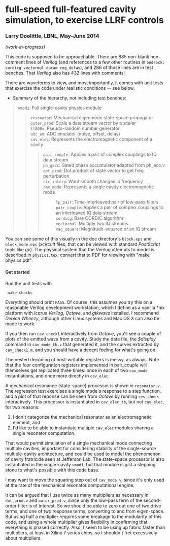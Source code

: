 # full-speed full-featured cavity simulation, to exercise LLRF controls

### Larry Doolittle, LBNL, May-June 2014

*(work-in-progress)*

This code is supposed to be approachable.  There are 885 non-blank non-comment lines of *Verilog* (and references to a few other routines in `bedrock: cordicg vectormul dpram reg_delay`), and 286 of those lines are in test benches.  That *Verilog* also has 432 lines with comments!

There are waveforms to view, and most importantly, it comes with unit tests that exercise the code under realistic conditions -- see below.

* Summary of the hierarchy, not including test benches:

> `vmod1`:             Full single-cavity physics module
> > `resonator`:       Mechanical eigenmode state-space propagator  
> > `outer_prod`:     Scale a data stream vector by a scalar  
> > `tt800v`:          Pseudo-random number generator  
> > `adc_em`:         ADC emulator (noise, offset, delay)  
> > `cav_elec`:      Represents the electromagnetic component of a cavity  
> > > `pair_couple`:  Applies a pair of complex couplings to IQ data stream  
> > > `ph_gacc`:      Gated phase accumulator adapted from ph_acc.v  
> > > `dot_prod`:     Dot product of state vector to get freq perturbation  
> > > `cic_interp`:       Want smooth changes in frequency  
> > > `cav_mode`:    Represents a single cavity electromagnetic mode
> > > > `lp_pair`:    Time-interleaved pair of low-pass filters  
> > > > `pair_couple`:  Applies a pair of complex couplings to an interleaved IQ data stream  
> > > > `cordicg`:     Bare CORDIC algorithm  
> > > > `vectormul`:   Multiply two IQ streams  
> > > > `mag_square`: Magnitude-squared of an IQ stream

You can see some of this visually in the doc directory's `block.eps` and `block_mode.eps` (*xcircuit* files, that can be viewed with standard *PostScript* tools like *gv*).  The physical system that the Verilog attempts to model is described in `physics.tex`; convert that to PDF for viewing with "make physics.pdf".

#### Get started

Run the unit tests with

     make checks

Everything should print `PASS`. Of course, this assumes you try this on a reasonable Verilog development workstation, which I define as a vanilla \*nix platform with *Icarus Verilog*, *Octave*, and *gtkwave* installed.  I recommend *Debian Wheezy*, although other Linux systems and Mac OS X can also be made to work.

If you then run `cav_check1` interactively from *Octave*, you'll see a couple of plots of the emitted wave from a cavity.  Study the data file, the *$display* command in `cav_mode_tb.v` that generated it, and the curves extracted by `cav_check1.m`, and you should have a decent feeling for what's going on.

The nested decoding of host-writable registers is messy, as always. Note that the four configuration registers implemented in pair_couple will themselves get replicated three times: once in each of two `cav_mode` instantiations, and once more directly in `cav_elec`.

A mechanical resonance (state-space) processor is shown in `resonator.v`.  The regression test exercises a single mode's response to a step function, and a plot of that reponse can be seen from *Octave* by running `res_check` interactively.  This processor is instantiated in `cav_elec_tb`, but not `cav_elec`, for two reasons:

1. I don't categorize the mechanical resonator as an electromagnetic element, and
2. I'd like to be able to instantiate multiple `cav_elec` modules sharing a single resonator computation.

That would permit simulation of a single mechanical mode connecting multiple cavities, important for considering stability of the single-source multiple-cavity architecture, and could be used to model the phenomenon of cavity fratricide seen at Jefferson Lab.  The state-space processor is also instantiated in the single-cavity `vmod1`, but that module is just a stepping stone to what's possible with this code base.

I may want to move the squaring step out of `cav_mode.v`, since it's only used at the rate of the mechanical resonator computational engine.

It can be argued that I use twice as many multipliers as necessary in `dot_prod.v` and `outer_prod.v`, since only the low-pass term of the second-order filter is of interest.  So we should be able to zero out one of two drive terms, and one of two response terms, converting to and from eigen-space. But using half a multiplier requires some breakage to the modularity of this code, and using a whole multiplier gives flexibility in confirming that everything is phased correctly.  Also, I seem to be using up fabric faster than multipliers, at least in Xilinx 7 series chips, so I shouldn't fret excessively about multipliers.
